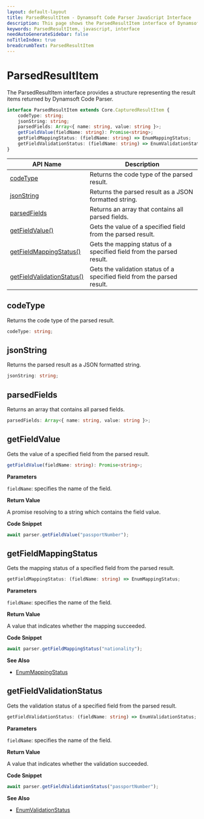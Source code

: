 ```yaml
---
layout: default-layout
title: ParsedResultItem - Dynamsoft Code Parser JavaScript Interface
description: This page shows the ParsedResultItem interface of Dynamsoft Code Parser for JavaScript.
keywords: ParsedResultItem, javascript, interface
needAutoGenerateSidebar: false
noTitleIndex: true
breadcrumbText: ParsedResultItem
---
```


# ParsedResultItem

The ParsedResultItem interface provides a structure representing the result items returned by Dynamsoft Code Parser.

```ts
interface ParsedResultItem extends Core.CapturedResultItem {
    codeType: string;
    jsonString: string;
    parsedFields: Array<{ name: string, value: string }>;
    getFieldValue(fieldName: string): Promise<string>;
    getFieldMappingStatus: (fieldName: string) => EnumMappingStatus;
    getFieldValidationStatus: (fieldName: string) => EnumValidationStatus;
}
```

| API Name                                                | Description                                                             |
| ------------------------------------------------------- | ----------------------------------------------------------------------- |
| [codeType](#codetype)                                   | Returns the code type of the parsed result.                             |
| [jsonString](#jsonstring)                               | Returns the parsed result as a JSON formatted string.                   |
| [parsedFields](#parsedfields)                           | Returns an array that contains all parsed fields.                       |
| [getFieldValue()](#getfieldvalue)                       | Gets the value of a specified field from the parsed result.             |
| [getFieldMappingStatus()](#getfieldmappingstatus)       | Gets the mapping status of a specified field from the parsed result.    |
| [getFieldValidationStatus()](#getfieldvalidationstatus) | Gets the validation status of a specified field from the parsed result. |


## codeType

Returns the code type of the parsed result.

```ts
codeType: string;
```

## jsonString

Returns the parsed result as a JSON formatted string.

```ts
jsonString: string;
```

## parsedFields

Returns an array that contains all parsed fields.

```ts
parsedFields: Array<{ name: string, value: string }>;
```

## getFieldValue

Gets the value of a specified field from the parsed result.

```ts
getFieldValue(fieldName: string): Promise<string>;
```

**Parameters**

`fieldName`: specifies the name of the field.

**Return Value**

A promise resolving to a string which contains the field value.

**Code Snippet**

```js
await parser.getFieldValue("passportNumber");
```

## getFieldMappingStatus

Gets the mapping status of a specified field from the parsed result.

```ts
getFieldMappingStatus: (fieldName: string) => EnumMappingStatus;
```

**Parameters**

`fieldName`: specifies the name of the field.

**Return Value**

A value that indicates whether the mapping succeeded.

**Code Snippet**

```js
await parser.getFieldMappingStatus("nationality");
```

**See Also**

* [EnumMappingStatus](../enum/EnumMappingStatus.md)

## getFieldValidationStatus

Gets the validation status of a specified field from the parsed result.

```ts
getFieldValidationStatus: (fieldName: string) => EnumValidationStatus;
```

**Parameters**

`fieldName`: specifies the name of the field.

**Return Value**

A value that indicates whether the validation succeeded.

**Code Snippet**

```js
await parser.getFieldValidationStatus("passportNumber");
```

**See Also**

* [EnumValidationStatus](../enum/EnumValidationStatus.md)
